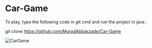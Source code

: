 # Car-Game

To play, type the following code in git cmd and run the project in java :

git clone https://github.com/MuradAbbaszade/Car-Game

![CarGame](https://user-images.githubusercontent.com/98694275/181749141-80b9b22f-7cad-49be-ae31-d2ab736f05c5.png)
